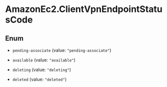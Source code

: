 # AmazonEc2.ClientVpnEndpointStatusCode

## Enum


* `pending-associate` (value: `"pending-associate"`)

* `available` (value: `"available"`)

* `deleting` (value: `"deleting"`)

* `deleted` (value: `"deleted"`)


